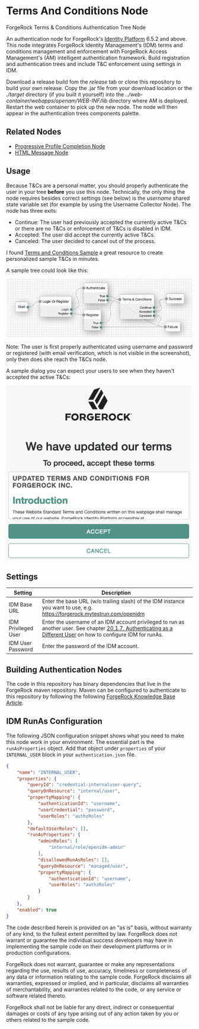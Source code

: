 <!--
 * The contents of this file are subject to the terms of the Common Development and
 * Distribution License (the License). You may not use this file except in compliance with the
 * License.
 *
 * You can obtain a copy of the License at legal/CDDLv1.0.txt. See the License for the
 * specific language governing permission and limitations under the License.
 *
 * When distributing Covered Software, include this CDDL Header Notice in each file and include
 * the License file at legal/CDDLv1.0.txt. If applicable, add the following below the CDDL
 * Header, with the fields enclosed by brackets [] replaced by your own identifying
 * information: "Portions copyright [year] [name of copyright owner]".
 *
 * Copyright 2019 ForgeRock AS.
-->
# Terms And Conditions Node
ForgeRock Terms &amp; Conditions Authentication Tree Node

An authentication node for ForgeRock's [Identity Platform][forgerock_platform] 6.5.2 and above. This node integrates ForgeRock Identity Management's (IDM) terms and conditions management and enforcement with ForgeRock Access Management's (AM) intelligent authentication framework. Build registration and authentication trees and include T&C enforcement using settings in IDM.


Download a release build fom the *release* tab or clone this repository to build your own release. Copy the .jar file from your download location or the *./target* directory (if you built it yourself) into the *../web-container/webapps/openam/WEB-INF/lib* directory where AM is deployed.  Restart the web container to pick up the new node.  The node will then appear in the authentication trees components palette.


## Related Nodes
- <a href="https://github.com/vscheuber/ProgressiveProfileCompletion">Progressive Profile Completion Node</a>
- <a href="https://github.com/vscheuber/HTMLMessageNode">HTML Message Node</a>


## Usage
Because T&Cs are a personal matter, you should properly authenticate the user in your tree **before** you use this node. Technically, the only thing the node requires besides correct settings (see below) is the *username* shared state variable set (for example by using the Username Collector Node). The node has three exits:
- Continue: The user had previously accepted the currently active T&Cs or there are no T&Cs or enforcement of T&Cs is disabled in IDM.
- Accepted: The user did accept the currently active T&Cs.
- Canceled: The user decided to cancel out of the process.

I found <a href="https://www.termsandcondiitionssample.com">Terms and Conditions Sample</a> a great resource to create personalized sample T&Cs in minutes.

A sample tree could look like this:

![ScreenShot of a sample tree](./example_tree.png)

Note: The user is first properly authenticated using username and password or registered (with email verification, which is not visible in the screenshot), only then does she reach the T&Cs node.

A sample dialog you can expect your users to see when they haven't accepted the active T&Cs:

<img src="./example_dialog.png" alt="ScreenShot of the T&C dialog" width="500"/>

## Settings
Setting             | Description
------------------- | -----------
IDM Base URL | Enter the base URL (w/o trailing slash) of the IDM instance you want to use, e.g. https://forgerock.mytestrun.com/openidm
IDM Privileged User | Enter the username of an IDM account privileged to run as another user. See chapter <a href="https://backstage.forgerock.com/docs/idm/6.5/integrators-guide/#auth-run-as">20.1.7. Authenticating as a Different User</a> on how to configure IDM for runAs.
IDM User Password | Enter the password of the IDM account.

## Building Authentication Nodes
The code in this repository has binary dependencies that live in the ForgeRock maven repository. Maven can be configured to authenticate to this repository by following the following [ForgeRock Knowledge Base Article](https://backstage.forgerock.com/knowledge/kb/article/a74096897).
        

## IDM RunAs Configuration
The following JSON configuration snippet shows what you need to make this node work in your environment. The essential part is the `runAsProperties` object. Add that object under `properties` of your `INTERNAL_USER` block in your `authentication.json` file.

```json
{
    "name": "INTERNAL_USER",
    "properties": {
        "queryId": "credential-internaluser-query",
        "queryOnResource": "internal/user",
        "propertyMapping": {
            "authenticationId": "username",
            "userCredential": "password",
            "userRoles": "authzRoles"
        },
        "defaultUserRoles": [],
        "runAsProperties": {
            "adminRoles": [
                "internal/role/openidm-admin"
            ],
            "disallowedRunAsRoles": [],
            "queryOnResource": "managed/user",
            "propertyMapping": {
                "authenticationId": "username",
                "userRoles": "authzRoles"
            }
        }
    },
    "enabled": true
}
```


The code described herein is provided on an "as is" basis, without warranty of any kind, to the fullest extent permitted by law. ForgeRock does not warrant or guarantee the individual success developers may have in implementing the sample code on their development platforms or in production configurations.

ForgeRock does not warrant, guarantee or make any representations regarding the use, results of use, accuracy, timeliness or completeness of any data or information relating to the sample code. ForgeRock disclaims all warranties, expressed or implied, and in particular, disclaims all warranties of merchantability, and warranties related to the code, or any service or software related thereto.

ForgeRock shall not be liable for any direct, indirect or consequential damages or costs of any type arising out of any action taken by you or others related to the sample code.

[forgerock_platform]: https://www.forgerock.com/platform/
